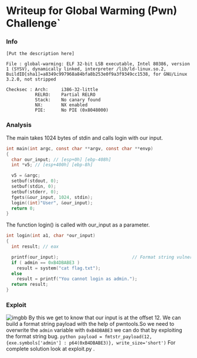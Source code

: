# Writeup for Global Warming (Pwn) Challenge`

### Info
```
[Put the description here]

File : global-warming: ELF 32-bit LSB executable, Intel 80386, version 1 (SYSV), dynamically linked, interpreter /lib/ld-linux.so.2, BuildID[sha1]=a8349c997968a84bfa8b253e0f9a3f9349cc1538, for GNU/Linux 3.2.0, not stripped

Checksec : Arch:     i386-32-little
           RELRO:    Partial RELRO
           Stack:    No canary found
           NX:       NX enabled
           PIE:      No PIE (0x8048000)
```
### Analysis

The main takes 1024 bytes of stdin and calls login with our input.
```C
int main(int argc, const char **argv, const char **envp)
{
  char our_input; // [esp+0h] [ebp-408h]
  int *v5; // [esp+400h] [ebp-8h]

  v5 = &argc;
  setbuf(stdout, 0);
  setbuf(stdin, 0);
  setbuf(stderr, 0);
  fgets(&our_input, 1024, stdin);
  login((int)"User", &our_input);
  return 0;
}
```

The function login() is called with our_input as a parameter.

```C
int login(int a1, char *our_input)
{
  int result; // eax

  printf(our_input);                            // Format string vulnerability
  if ( admin == 0xB4DBABE3 )
    result = system("cat flag.txt");
  else
    result = printf("You cannot login as admin.");
  return result;
}
```

### Exploit

![imgbb](https://i.ibb.co/Ypvp4zn/p1.jpg)
By this we get to know that our input is at the offset 12. We can build a format string payload with the help of pwntools.So we need to overwrite the `admin` variable with `0xB4DBABE3` we can do that by exploiting the format string bug.
`python payload = fmtstr_payload(12, {exe.symbols['admin'] : p64(0xB4DBABE3)}, write_size='short')`
 For complete solution look at exploit.py .
